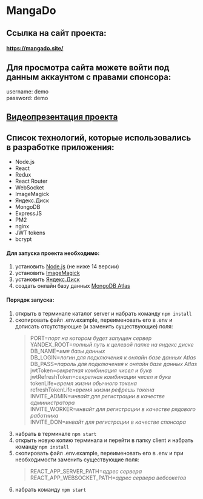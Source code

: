 # MangaDo

## Ссылка на сайт проекта: 
#### https://mangado.site/

## Для просмотра сайта можете войти под данным аккаунтом с правами спонсора: 
username: demo <br/>
password: demo

## [Видеопрезентация проекта](https://youtu.be/5hNBXkrXIX0?t=573) 

## Список технологий, которые использовались в разработке приложения: 
* Node.js
* React
* Redux
* React Router
* WebSocket
* ImageMagick
* Яндекс.Диск
* MongoDB
* ExpressJS
* PM2
* nginx
* JWT tokens
* bcrypt

#### Для запуска проекта необходимо:
1. установить [Node.js](https://nodejs.org/en/download/) (не ниже 14 версии)
2. установить [ImageMagick](https://imagemagick.org/script/download.php)
3. установить [Яндекс.Диск](https://disk.yandex.ru/download)
4. создать онлайн базу данных [MongoDB Atlas](https://www.mongodb.com/cloud/atlas)

#### Порядок запуска:
1. открыть в терминале каталог server и набрать команду `npm install`
2. скопировать файл .env.example, переименовать его в .env и дописать отсутствующие (и заменить существующие) поля:
    > PORT=*порт на котором будет запущен сервер* <br/>
    > YANDEX_ROOT=*полный путь к целевой папке на яндекс диске* <br/>
    > DB_NAME=*имя базы данных* <br/>
    > DB_LOGIN=*логин для подключения к онлайн базе данных Atlas* <br/>
    > DB_PASS=*пароль для подключения к онлайн базе данных Atlas* <br/>
    > jwtToken=*секретная комбинация чисел и букв* <br/>
    > jwtRefreshToken=*секретная комбинация чисел и букв* <br/>
    > tokenLife=*время жизни обычного токена* <br/>
    > refreshTokenLife=*время жизни рефрешь токена* <br/>
    > INVITE_ADMIN=*инвайт для регистрации в качестве администратора* <br/>
    > INVITE_WORKER=*инвайт для регистрации в качестве рядового работника* <br/>
    > INVITE_DON=*инвайт для регистрации в качестве спонсора* <br/>
3. набрать в терминале `npm start`
4. открыть новую копию терминала и перейти в папку client и набрать команду `npm install`
5. скопировать файл .env.example, переименовать его в .env и при необходимости заменить существующие поля:
    > REACT_APP_SERVER_PATH=*адрес сервера* <br/>
    > REACT_APP_WEBSOCKET_PATH=*адрес сервера вебсокетов* <br/>
6. набрать команду `npm start`
